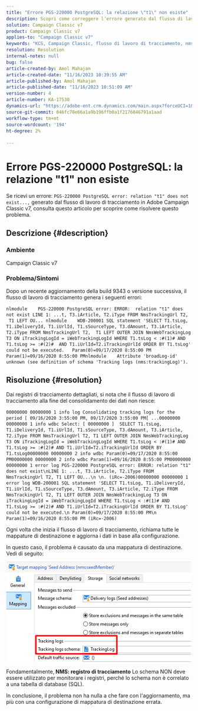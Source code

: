 ```yaml
---
title: "Errore PGS-220000 PostgreSQL: la relazione \"t1\" non esiste"
description: Scopri come correggere l’errore generato dal flusso di lavoro di tracciamento dopo un recente aggiornamento della build 9343 o versione successiva in Adobe Campaign Classic v7.
solution: Campaign Classic v7
product: Campaign Classic v7
applies-to: "Campaign Classic v7"
keywords: "KCS, Campaign Classic, flusso di lavoro di tracciamento, nms:TrackingLog"
resolution: Resolution
internal-notes: null
bug: false
article-created-by: Amol Mahajan
article-created-date: "11/16/2023 10:39:55 AM"
article-published-by: Amol Mahajan
article-published-date: "11/16/2023 10:51:09 AM"
version-number: 4
article-number: KA-17530
dynamics-url: "https://adobe-ent.crm.dynamics.com/main.aspx?forceUCI=1&pagetype=entityrecord&etn=knowledgearticle&id=65d80679-6c84-ee11-8179-6045bd0065b6"
source-git-commit: 046fc70e66a1a9b196ffb0a1f2176846791a1aad
workflow-type: tm+mt
source-wordcount: '194'
ht-degree: 2%

---
```


# Errore PGS-220000 PostgreSQL: la relazione &quot;t1&quot; non esiste


Se ricevi un errore: `PGS-220000 PostgreSQL error: relation "t1" does not exist...,` generato dal flusso di lavoro di tracciamento in Adobe Campaign Classic v7, consulta questo articolo per scoprire come risolvere questo problema.

## Descrizione {#description}


### <b>Ambiente</b>

Campaign Classic v7



### <b>Problema/Sintomi</b>

Dopo un recente aggiornamento della build 9343 o versione successiva, il flusso di lavoro di tracciamento genera i seguenti errori:




```
nlmodule    PGS-220000 PostgreSQL error: ERROR:  relation "t1" does not exist LINE 1: ...t, T3.iArticle, T2.iType FROM NmsTrackingUrl T2,  T1 LEFT OU... nlmodule    WDB-200001 SQL statement 'SELECT T1.tsLog, T1.iDeliveryId, T1.iUrlId, T1.sSourceType, T3.dAmount, T3.iArticle, T2.iType FROM NmsTrackingUrl T2,  T1 LEFT OUTER JOIN NmsWebTrackingLog T3 ON iTrackingLogId = iWebTrackingLogId WHERE T1.tsLog < :#(1)# AND T1.tsLog >= :#(2)#  AND T1.iUrlId=T2.iTrackingUrlId ORDER BY T1.tsLog' could not be executed.   Param(0)=09/17/2020 8:55:00 PM   Param(1)=09/16/2020 8:55:00 PMnlmodule    Attribute 'broadLog-id' unknown (see definition of schema 'Tracking logs (nms:trackingLog)').
```





## Risoluzione {#resolution}


Dai registri di tracciamento dettagliati, si nota che il flusso di lavoro di tracciamento alla fine del consolidamento dei dati non riesce:




```
00000000 00000000 1 info log Consolidating tracking logs for the period [ 09/16/2020 3:55:00 PM, 09/17/2020 3:55:00 PM[ ...00000000 00000000 1 info wdbc Select: [ 00000000 ]  SELECT T1.tsLog, T1.iDeliveryId, T1.iUrlId, T1.sSourceType, T3.dAmount, T3.iArticle, T2.iType FROM NmsTrackingUrl T2, T1 LEFT OUTER JOIN NmsWebTrackingLog T3 ON iTrackingLogId = iWebTrackingLogId WHERE T1.tsLog < :#(1)# AND T1.tsLog >= :#(2)# AND T1.iUrlId=T2.iTrackingUrlId ORDER BY T1.tsLog00000000 00000000 2 info wdbc Param(0)=09/17/2020 8:55:00 PM00000000 00000000 2 info wdbc Param(1)=09/16/2020 8:55:00 PM00000000 00000000 1 error log PGS-220000 PostgreSQL error: ERROR: relation "t1" does not exist\nLINE 1: ...t, T3.iArticle, T2.iType FROM NmsTrackingUrl T2, T1 LEFT OU...\n \n. (iRc=-2006)00000000 00000000 1 error log WDB-200001 SQL statement 'SELECT T1.tsLog, T1.iDeliveryId, T1.iUrlId, T1.sSourceType, T3.dAmount, T3.iArticle, T2.iType FROM NmsTrackingUrl T2, T1 LEFT OUTER JOIN NmsWebTrackingLog T3 ON iTrackingLogId = iWebTrackingLogId WHERE T1.tsLog < :#(1)# AND T1.tsLog >= :#(2)# AND T1.iUrlId=T2.iTrackingUrlId ORDER BY T1.tsLog' could not be executed.\n Param(0)=09/17/2020 8:55:00 PM\n Param(1)=09/16/2020 8:55:00 PM (iRc=-2006)
```




Ogni volta che inizia il flusso di lavoro di tracciamento, richiama tutte le mappature di destinazione e aggiorna i dati in base alla configurazione.

In questo caso, il problema è causato da una mappatura di destinazione. Vedi di seguito:

![](assets/a06a8deb-6536-ec11-b6e6-000d3a348885.png)

Fondamentalmente,<b> NMS: registro di tracciamento</b> Lo schema NON deve essere utilizzato per monitorare i registri, perché lo schema non è correlato a una tabella di database (SQL).

In conclusione, il problema non ha nulla a che fare con l&#39;aggiornamento, ma più con una configurazione di mappatura di destinazione errata.
